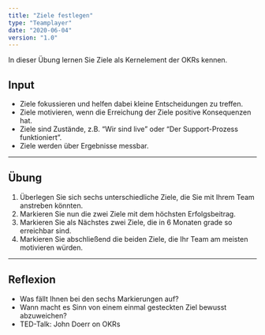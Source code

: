 ```yaml
---
title: "Ziele festlegen"
type: "Teamplayer"
date: "2020-06-04"
version: "1.0"
---
```


In dieser Übung lernen Sie Ziele als Kernelement der OKRs kennen.

## Input
* Ziele fokussieren und helfen dabei kleine Entscheidungen zu treffen.
* Ziele motivieren, wenn die Erreichung der Ziele positive Konsequenzen hat.
* Ziele sind Zustände, z.B. “Wir sind live” oder “Der Support-Prozess funktioniert”.
* Ziele werden über Ergebnisse messbar.

___

## Übung
1. Überlegen Sie sich sechs unterschiedliche Ziele, die Sie mit Ihrem Team anstreben könnten.
2. Markieren Sie nun die zwei Ziele mit dem höchsten Erfolgsbeitrag.
3. Markieren Sie als Nächstes zwei Ziele, die in 6 Monaten grade so erreichbar sind.
4. Markieren Sie abschließend die beiden Ziele, die Ihr Team am meisten motivieren würden.

___

## Reflexion
* Was fällt Ihnen bei den sechs Markierungen auf?
* Wann macht es Sinn von einem einmal gesteckten Ziel bewusst abzuweichen?
* TED-Talk: John Doerr on OKRs
